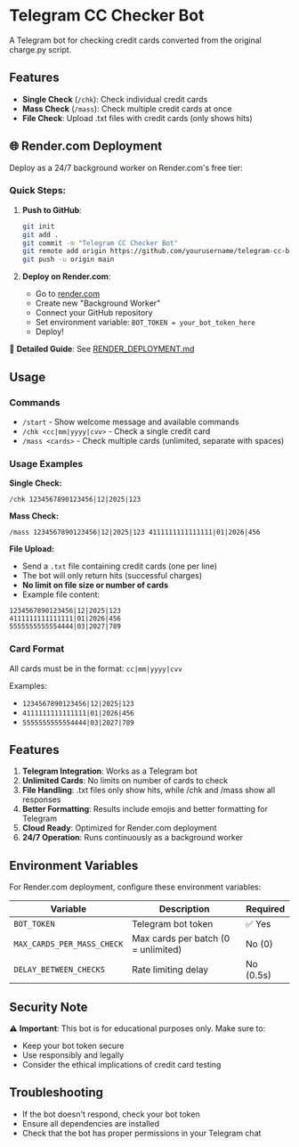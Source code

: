 # Telegram CC Checker Bot

A Telegram bot for checking credit cards converted from the original charge.py script.

## Features

- **Single Check** (`/chk`): Check individual credit cards
- **Mass Check** (`/mass`): Check multiple credit cards at once
- **File Check**: Upload .txt files with credit cards (only shows hits)

## 🌐 Render.com Deployment

Deploy as a 24/7 background worker on Render.com's free tier:

### Quick Steps:
1. **Push to GitHub**:
   ```bash
   git init
   git add .
   git commit -m "Telegram CC Checker Bot"
   git remote add origin https://github.com/yourusername/telegram-cc-bot.git
   git push -u origin main
   ```

2. **Deploy on Render.com**:
   - Go to [render.com](https://render.com)
   - Create new "Background Worker"
   - Connect your GitHub repository
   - Set environment variable: `BOT_TOKEN = your_bot_token_here`
   - Deploy!

📖 **Detailed Guide**: See [RENDER_DEPLOYMENT.md](RENDER_DEPLOYMENT.md)

## Usage

### Commands

- `/start` - Show welcome message and available commands
- `/chk <cc|mm|yyyy|cvv>` - Check a single credit card
- `/mass <cards>` - Check multiple cards (unlimited, separate with spaces)

### Usage Examples

**Single Check:**
```
/chk 1234567890123456|12|2025|123
```

**Mass Check:**
```
/mass 1234567890123456|12|2025|123 4111111111111111|01|2026|456
```

**File Upload:**
- Send a `.txt` file containing credit cards (one per line)
- The bot will only return hits (successful charges)
- **No limit on file size or number of cards**
- Example file content:
```
1234567890123456|12|2025|123
4111111111111111|01|2026|456
5555555555554444|03|2027|789
```

### Card Format

All cards must be in the format: `cc|mm|yyyy|cvv`

Examples:
- `1234567890123456|12|2025|123`
- `4111111111111111|01|2026|456`
- `5555555555554444|03|2027|789`

## Features

1. **Telegram Integration**: Works as a Telegram bot
2. **Unlimited Cards**: No limits on number of cards to check
3. **File Handling**: .txt files only show hits, while /chk and /mass show all responses
4. **Better Formatting**: Results include emojis and better formatting for Telegram
5. **Cloud Ready**: Optimized for Render.com deployment
6. **24/7 Operation**: Runs continuously as a background worker

## Environment Variables

For Render.com deployment, configure these environment variables:

| Variable | Description | Required |
|----------|-------------|----------|
| `BOT_TOKEN` | Telegram bot token | ✅ Yes |
| `MAX_CARDS_PER_MASS_CHECK` | Max cards per batch (0 = unlimited) | No (0) |
| `DELAY_BETWEEN_CHECKS` | Rate limiting delay | No (0.5s) |

## Security Note

⚠️ **Important**: This bot is for educational purposes only. Make sure to:
- Keep your bot token secure
- Use responsibly and legally
- Consider the ethical implications of credit card testing

## Troubleshooting

- If the bot doesn't respond, check your bot token
- Ensure all dependencies are installed
- Check that the bot has proper permissions in your Telegram chat

